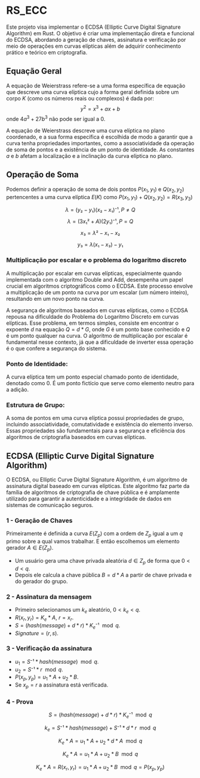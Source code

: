# RS_ECC


Este projeto visa implementar o ECDSA (Elliptic Curve Digital Signature Algorithm) em Rust. O objetivo é criar uma implementação direta e funcional do ECDSA, abordando a geração de chaves, assinatura e verificação por meio de operações em curvas elípticas além de adquirir conhecimento prático e teórico em criptografia. 

## Equação Geral
A equação de Weierstrass refere-se a uma forma específica de equação que descreve uma curva elíptica cujo a forma geral definida sobre um corpo $K$ (como os números reais ou complexos) é dada por: $$y^2= x^3 + ax + b$$ onde $4a^3 + 27b^3$ não pode ser igual a $0$.

A equação de Weierstrass descreve uma curva elíptica no plano coordenado, e a sua forma específica é escolhida de modo a garantir que a curva tenha propriedades importantes, como a associatividade da operação de soma de pontos e a existência de um ponto de identidade. As constantes 
$a$ e $b$ afetam a localização e a inclinação da curva elíptica no plano.


## Operação de Soma

Podemos definir a operação de soma de dois pontos $P(x_1, y_1)$ e $Q(x_2, y_2)$ pertencentes a uma curva elíptica $E(K)$ como 
$P(x_1, y_1) + Q(x_2, y_2) = R(x_3, y_3)$

$$
\lambda = (y₂ - y₁)(x₂ - x₁)⁻¹, P ≠ Q
$$

$$
\lambda = (3x₁² + A)(2y₁)⁻¹, P = Q
$$

$$
x₃ = \lambda² - x₁ - x₂
$$

$$
y₃ = \lambda (x₁ - x₃) - y₁
$$


### Multiplicação por escalar e o problema do logaritmo discreto
A multiplicação por escalar em curvas elípticas, especialmente quando implementada com o algoritmo Double and Add, desempenha um papel crucial em algoritmos criptográficos como o ECDSA. Este processo envolve a multiplicação de um ponto na curva por um escalar (um número inteiro), resultando em um novo ponto na curva.

A segurança de algoritmos baseados em curvas elípticas, como o ECDSA repousa na dificuldade do Problema do Logaritmo Discreto em curvas elípticas. Esse problema, em termos simples, consiste em encontrar o expoente $d$ na equação $Q=d*G$, onde $G$ é um ponto base conhecido e $Q$ é um ponto qualquer na curva. O algoritmo de multiplicação por escalar é fundamental nesse contexto, já que a dificuldade de inverter essa operação é o que confere a segurança do sistema. 

### Ponto de Identidade:

A curva elíptica tem um ponto especial chamado ponto de identidade, denotado como 0. É um ponto fictício que serve como elemento neutro para a adição.

### Estrutura de Grupo: 

A soma de pontos em uma curva elíptica possui propriedades de grupo, incluindo associatividade, comutatividade e existência do elemento inverso. Essas propriedades são fundamentais para a segurança e eficiência dos algoritmos de criptografia baseados em curvas elípticas.

## ECDSA (Elliptic Curve Digital Signature Algorithm)

O ECDSA, ou Elliptic Curve Digital Signature Algorithm, é um algoritmo de assinatura digital baseado em curvas elípticas. Este algoritmo faz parte da família de algoritmos de criptografia de chave pública e é amplamente utilizado para garantir a autenticidade e a integridade de dados em sistemas de comunicação seguros.

### 1 - Geração de Chaves
Primeiramente é definida a curva $E(Z_p)$ com a ordem de $Z_p$ igual a um $q$ primo sobre a qual vamos trabalhar. E então escolhemos um elemento gerador $A \in E(Z_p)$. 

- Um usuário gera uma chave privada aleatória $d \in Z_p$ de forma que $0 < d < q$. 
- Depois ele calcula a chave pública $B = d*A$ a partir de chave privada e do gerador do grupo.

### 2 - Assinatura da mensagem
- Primeiro selecionamos um $k_e$ aleatório, $0 < k_e < q$.
- $R(x_r, y_r) = K_e*A$, $r = x_r$.
- $S = (hash(message) + d*r)*K_e⁻¹\mod q$.
- $Signature = (r, s)$.

### 3 - Verificação da assinatura
- $u_1 = S⁻¹ * hash(message) \mod q$.
- $u_2 = S⁻¹* r \mod q$.
- $P(x_p, y_p) = u_1 * A + u_2 * B$.
- Se $x_p = r$ a assinatura está verificada.

### 4 - Prova

$$
S = (hash(message) + d*r)*K_e⁻¹ \mod q
$$

$$
k_e = S⁻¹ * hash(message) + S⁻¹ * d* r \mod q
$$

$$
K_e * A = u_1 * A + u_2 *d *A \mod q
$$

$$
K_e * A = u_1 * A + u_2 * B \mod q
$$

$$
K_e * A = R(x_r, y_r) = u_1 * A + u_2 * B \mod q = P(x_p, y_p) 
$$
